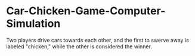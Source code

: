 # Car-Chicken-Game-Computer-Simulation
Two players drive cars towards each other, and the first to swerve away is labeled "chicken," while the other is considered the winner.
